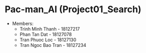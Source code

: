 # Pac-man_AI (Project01_Search)
- Members:
	+ Trinh Minh Thanh - 18127217
	+ Phan Tan Dat - 18127078
	+ Tran Phuoc Loc - 18127130
  	+ Tran Ngoc Bao Tran - 18127234
